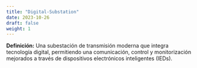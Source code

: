 ```yaml
---
title: "Digital-Substation"
date: 2023-10-26
draft: false
weight: 1
---
```


**Definición:** Una subestación de transmisión moderna que integra tecnología digital, permitiendo una comunicación, control y monitorización mejorados a través de dispositivos electrónicos inteligentes (IEDs).
